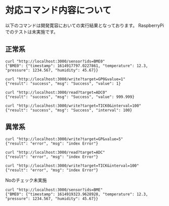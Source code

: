 # 対応コマンド内容について

以下のコマンドは開発寛容においての実行結果となっております。
RaspberryPiでのテストは未実施です。

## 正常系

```
curl "http://localhost:3000/sensor?ids=BME0"
{"BME0": {"timestamp": 1614917797.0227861, "temperature": 12.3, "pressure": 1234.567, "humidity": 45.67}}
```

```
curl "http://localhost:3000/write?target=GP0&value=1"
{"result": "success", "msg": "Success", "value": 1}
```

```
curl "http://localhost:3000/read?target=ADC0"
{"result": "success", "msg": "Success", "value": 999.999}
```

```
curl "http://localhost:3000/write?target=TICK0&interval=100"
{"result": "success", "msg": "Success", "interval": 100}
```

## 異常系

```
curl "http://localhost:3000/write?target=GP&value=5"
{"result": "error", "msg": "index Error"}
```

```
curl "http://localhost:3000/read?target=ADC"
{"result": "error", "msg": "index Error"}
```

```
curl "http://localhost:3000/write?target=TICK&interval=100"
{"result": "error", "msg": "index Error"}
```

Noのチェック未実施
```
curl "http://localhost:3000/sensor?ids=BME"
{"BME0": {"timestamp": 1614919323.9628928, "temperature": 12.3, "pressure": 1234.567, "humidity": 45.67}}
```